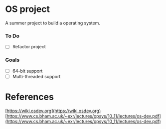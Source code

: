 # OS project

A summer project to build a operating system.

### To Do
- [ ] Refactor project

### Goals
- [ ] 64-bit support
- [ ] Multi-threaded support

# References
[https://wiki.osdev.org](https://wiki.osdev.org)  
[https://www.cs.bham.ac.uk/~exr/lectures/opsys/10_11/lectures/os-dev.pdf](https://www.cs.bham.ac.uk/~exr/lectures/opsys/10_11/lectures/os-dev.pdf)
